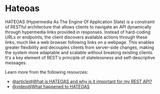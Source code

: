 # Hateoas

HATEOAS (Hypermedia As The Engine Of Application State) is a constraint of RESTful architecture that allows clients to navigate an API dynamically through hypermedia links provided in responses. Instead of hard-coding URLs or endpoints, the client discovers available actions through these links, much like a web browser following links on a webpage. This enables greater flexibility and decouples clients from server-side changes, making the system more adaptable and scalable without breaking existing clients. It's a key element of REST's principle of statelessness and self-descriptive messages.

Learn more from the following resources:

- [@article@What is HATEOAS and why is it important for my REST API?](https://restcookbook.com/Basics/hateoas/)
- [@video@What happened to HATEOAS](https://www.youtube.com/watch?v=HNTSrytKCoQ)
